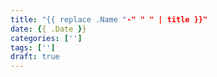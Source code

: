 ```yaml
---
title: "{{ replace .Name "-" " " | title }}"
date: {{ .Date }}
categories: ['']
tags: ['']
draft: true
---
```


